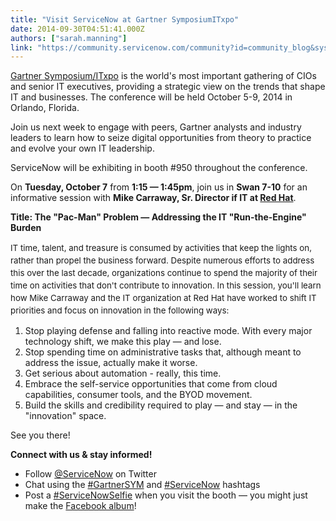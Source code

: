 ```yaml
---
title: "Visit ServiceNow at Gartner SymposiumITxpo"
date: 2014-09-30T04:51:41.000Z
authors: ["sarah.manning"]
link: "https://community.servicenow.com/community?id=community_blog&sys_id=980e2a2ddbd0dbc01dcaf3231f96194d"
---
```

<p><a title="w.gartner.com/technology/symposium/" href="http://www.gartner.com/technology/symposium/">Gartner Symposium/ITxpo</a> is the world's most important gathering of CIOs and senior IT executives, providing a strategic view on the trends that shape IT and businesses. The conference will be held October 5-9, 2014 in Orlando, Florida. </p><p></p><p>Join us next week to engage with peers, Gartner analysts and industry leaders to learn how to seize digital opportunities from theory to practice and evolve your own IT leadership. </p><p></p><p>ServiceNow will be exhibiting in booth #950 throughout the conference. </p><p></p><p>On <strong>Tuesday, October 7</strong> from <strong>1:15 — 1:45pm</strong>, join us in <strong>Swan 7-10</strong> for an informative session with <strong>Mike Carraway, Sr. Director if IT at <a title="w.redhat.com/en" href="http://www.redhat.com/en">Red Hat</a></strong>. </p><p></p><p><strong>Title: The "Pac-Man" Problem — Addressing the IT "Run-the-Engine" Burden </strong></p><p><span style="font-size: 10pt; line-height: 1.5em; text-indent: 0.5in;">IT time, talent, and treasure is consumed by activities that keep the lights on, rather than propel the business forward. Despite numerous efforts to address this over the last decade, organizations continue to spend the majority of their time on activities that don't contribute to innovation. </span><span style="font-size: 10pt; line-height: 1.5em; text-indent: 0.25in;">In this session, you'll learn how Mike Carraway and the IT organization at Red Hat have worked to shift IT priorities and focus on innovation in the following ways:</span></p><ol style="list-style-type: decimal;"><li>Stop playing defense and falling into reactive mode. With every major technology shift, we make this play — and lose.</li><li>Stop spending time on administrative tasks that, although meant to address the issue, actually make it worse.</li><li>Get serious about automation - really, this time.</li><li>Embrace the self-service opportunities that come from cloud capabilities, consumer tools, and the BYOD movement.</li><li>Build the skills and credibility required to play — and stay — in the "innovation" space.</li></ol><p></p><p>See you there!</p><p></p><p><strong>Connect with us &amp; stay informed! </strong></p><ul style="list-style-type: disc;"><li>Follow <a title="witter.com/servicenow" href="https://twitter.com/servicenow">@ServiceNow</a> on Twitter</li><li>Chat using the <a title="witter.com/hashtag/gartnersym" href="https://twitter.com/hashtag/gartnersym">#GartnerSYM</a> and <a title="witter.com/hashtag/servicenow" href="https://twitter.com/hashtag/servicenow">#ServiceNow</a> hashtags</li><li>Post a <a title="witter.com/hashtag/servicenowselfie" href="https://twitter.com/hashtag/servicenowselfie">#ServiceNowSelfie</a> when you visit the booth — you might just make the <a title="ww.facebook.com/media/set/?set=a.10152557514047573.1073741839.70876467572&type=3" href="https://www.facebook.com/media/set/?set=a.10152557514047573.1073741839.70876467572&amp;type=3">Facebook album</a>!</li></ul>